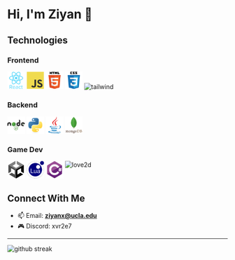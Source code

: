 # Hi, I'm Ziyan 👋

## Technologies

### Frontend
<p align="left">
  <img src="https://raw.githubusercontent.com/devicons/devicon/master/icons/react/react-original-wordmark.svg" alt="react" width="40" height="40"/>
  <img src="https://raw.githubusercontent.com/devicons/devicon/master/icons/javascript/javascript-original.svg" alt="javascript" width="40" height="40"/>
  <img src="https://raw.githubusercontent.com/devicons/devicon/master/icons/html5/html5-original-wordmark.svg" alt="html5" width="40" height="40"/>
  <img src="https://raw.githubusercontent.com/devicons/devicon/master/icons/css3/css3-original-wordmark.svg" alt="css3" width="40" height="40"/>
  <img src="https://www.vectorlogo.zone/logos/tailwindcss/tailwindcss-icon.svg" alt="tailwind" width="40" height="40"/>
</p>

### Backend
<p align="left">
  <img src="https://raw.githubusercontent.com/devicons/devicon/master/icons/nodejs/nodejs-original-wordmark.svg" alt="nodejs" width="40" height="40"/>
  <img src="https://raw.githubusercontent.com/devicons/devicon/master/icons/python/python-original.svg" alt="python" width="40" height="40"/>
  <img src="https://raw.githubusercontent.com/devicons/devicon/master/icons/java/java-original.svg" alt="java" width="40" height="40"/>
  <img src="https://raw.githubusercontent.com/devicons/devicon/master/icons/mongodb/mongodb-original-wordmark.svg" alt="mongodb" width="40" height="40"/>
</p>

### Game Dev
<p align="left">
  <img src="https://raw.githubusercontent.com/devicons/devicon/master/icons/unity/unity-original.svg" alt="unity" width="40" height="40"/>
  <img src="https://raw.githubusercontent.com/devicons/devicon/master/icons/lua/lua-original.svg" alt="lua" width="40" height="40"/>
  <img src="https://raw.githubusercontent.com/devicons/devicon/master/icons/csharp/csharp-original.svg" alt="csharp" width="40" height="40"/>
  <img style="margin-bottom: 5px;" src="https://img.shields.io/badge/LÖVE-EA316E?style=flat-square&logo=data:image/svg+xml;base64,PHN2ZyB2aWV3Qm94PSIwIDAgMTAwIDEwMCIgeG1sbnM9Imh0dHA6Ly93d3cudzMub3JnLzIwMDAvc3ZnIj48Y2lyY2xlIGN4PSI1MCIgY3k9IjUwIiByPSI0NSIgZmlsbD0iI0VBMzE2RSIvPjxwYXRoIGQ9Ik01MCA3NSBDMjUgNTUsIDE1IDM1LCAzMCAyNSBDNDUgMTUsIDUwIDMwLCA1MCAzMCBDNTAgMzAsIDU1IDE1LCA3MCAyNSBDODUgMzUsIDc1IDU1LCA1MCA3NSIgZmlsbD0id2hpdGUiLz48L3N2Zz4=" height="20" alt="love2d" align="top"/>
</p>

## Connect With Me
- 📫 Email: **ziyanx@ucla.edu**
- 🎮 Discord: xvr2e7

---

<p align="left">
  <img src="https://github-readme-streak-stats.herokuapp.com/?user=xvr2e7&theme=dark" alt="github streak" />
</p>

